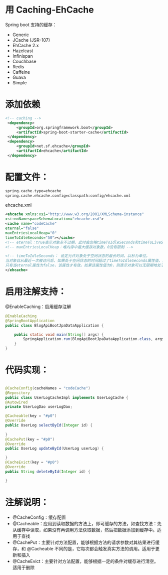 # 用 Caching-EhCache 

Spring boot 支持的缓存：
* Generic
* JCache (JSR-107)
* EhCache 2.x
* Hazelcast
* Infinispan
* Couchbase
* Redis
* Caffeine
* Guava
* Simple

#  添加依赖
 ```xml
 <!-- caching -->
  <dependency>
      <groupId>org.springframework.boot</groupId>
      <artifactId>spring-boot-starter-cache</artifactId>
  </dependency>
  <dependency>
      <groupId>net.sf.ehcache</groupId>
      <artifactId>ehcache</artifactId>
  </dependency>
```
# 配置文件：
```xml
spring.cache.type=ehcache
spring.cache.ehcache.config=classpath:config/ehcache.xml
```

ehcache.xml
```xml
<ehcache xmlns:xsi="http://www.w3.org/2001/XMLSchema-instance"
xsi:noNamespaceSchemaLocation="ehcache.xsd">
<cache name="codeCache"
eternal="false"
maxEntriesLocalHeap="0"
timeToIdleSeconds="50"></cache>
<!-- eternal：true表示对象永不过期，此时会忽略timeToIdleSeconds和timeToLiveSeconds属性，默认为false -->
<!-- maxEntriesLocalHeap：堆内存中最大缓存对象数，0没有限制 -->

<!-- timeToIdleSeconds： 设定允许对象处于空闲状态的最长时间，以秒为单位。
当对象自从最近一次被访问后，如果处于空闲状态的时间超过了timeToIdleSeconds属性值，这个对象就会过期，EHCache将把它从缓存中清空。
只有当eternal属性为false，该属性才有效。如果该属性值为0，则表示对象可以无限期地处于空闲状态 -->
</ehcache>
```

# 启用注解支持：
@EnableCaching：启用缓存注解

```java
@EnableCaching
@SpringBootApplication
public class BlogApiBootJpaDataApplication {

	public static void main(String[] args) {
		SpringApplication.run(BlogApiBootJpaDataApplication.class, args);
	}
}
```

# 代码实现： 

```java

@CacheConfig(cacheNames = "codeCache")
@Repository
public class UserLogCacheImpl implements UserLogCache {
@Autowired
private UserLogDao userLogDao;

@Cacheable(key = "#p0")
@Override
public UserLog selectById(Integer id) {
    
}
@CachePut(key = "#p0")
@Override
public UserLog updateById(UserLog userLog) {

}
@CacheEvict(key = "#p0")
@Override
public String deleteById(Integer id) {

}

```

# 注解说明：
* @CacheConfig：缓存配置
* @Cacheable：应用到读取数据的方法上，即可缓存的方法，如查找方法：先从缓存中读取，如果没有再调用方法获取数据，然后把数据添加到缓存中。适用于查找
* @CachePut：主要针对方法配置，能够根据方法的请求参数对其结果进行缓存，和 @Cacheable 不同的是，它每次都会触发真实方法的调用。适用于更新和插入
* @CacheEvict：主要针对方法配置，能够根据一定的条件对缓存进行清空。适用于删除
